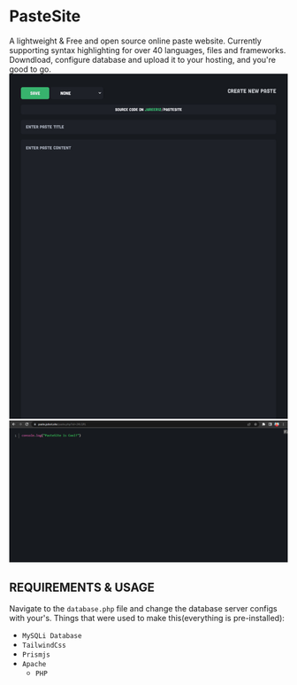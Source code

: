 # PasteSite

A lightweight & Free and open source online paste website. Currently supporting syntax highlighting for over 40 languages, files and frameworks. Downdload, configure database and upload it to your hosting, and you're good to go.
![Web Preview](./DELETE%20ME/preview.png)
![Paste Preview](./DELETE%20ME/preview2.png)

## REQUIREMENTS & USAGE

Navigate to the `database.php` file and change the database server configs with your's.
Things that were used to make this(everything is pre-installed):

- `MySQLi Database`
- `TailwindCss`
- `Prismjs`
- `Apache`
  - `PHP`
